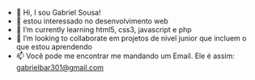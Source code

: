 - 👋 Hi, I sou Gabriel Sousa!
- 👀 estou interessado no desenvolvimento web
- 🌱 I’m currently learning html5, css3, javascript e php
- 💞️ I’m looking to collaborate em  projetos de nivel junior que incluem o que estou aprendendo
- 📫 Você pode me encontrar me mandando um Email. Ele é assim: gabrielbar301@gmail.com

<!---
gabrielwho/gabrielwho is a ✨ special ✨ repository because its `README.md` (this file) appears on your GitHub profile.
You can click the Preview link to take a look at your changes.
--->
